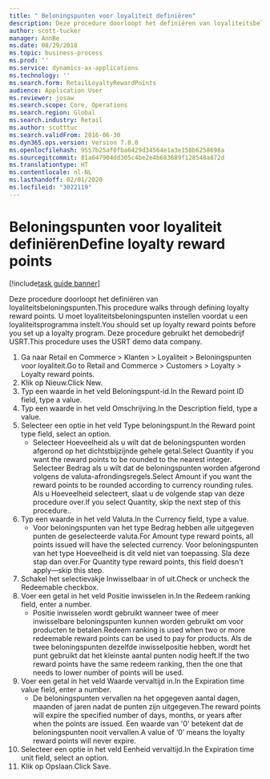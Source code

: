 ```yaml
---
title: " Beloningspunten voor loyaliteit definiëren"
description: Deze procedure doorloopt het definiëren van loyaliteitsbeloningspunten.
author: scott-tucker
manager: AnnBe
ms.date: 08/29/2018
ms.topic: business-process
ms.prod: ''
ms.service: dynamics-ax-applications
ms.technology: ''
ms.search.form: RetailLoyaltyRewardPoints
audience: Application User
ms.reviewer: josaw
ms.search.scope: Core, Operations
ms.search.region: Global
ms.search.industry: Retail
ms.author: scotttuc
ms.search.validFrom: 2016-06-30
ms.dyn365.ops.version: Version 7.0.0
ms.openlocfilehash: 9557b25af0fba6429d34564e1a3e158b6258698a
ms.sourcegitcommit: 81a647904dd305c4be2e4b683689f128548a872d
ms.translationtype: HT
ms.contentlocale: nl-NL
ms.lasthandoff: 02/01/2020
ms.locfileid: "3022119"
---
```

# <a name="define-loyalty-reward-points"></a><span data-ttu-id="26852-103"> Beloningspunten voor loyaliteit definiëren</span><span class="sxs-lookup"><span data-stu-id="26852-103">Define loyalty reward points</span></span>

[!include[task guide banner](../includes/task-guide-banner.md)]

<span data-ttu-id="26852-104">Deze procedure doorloopt het definiëren van loyaliteitsbeloningspunten.</span><span class="sxs-lookup"><span data-stu-id="26852-104">This procedure walks through defining loyalty reward points.</span></span> <span data-ttu-id="26852-105">U moet loyaliteitsbeloningspunten instellen voordat u een loyaliteitsprogramma instelt.</span><span class="sxs-lookup"><span data-stu-id="26852-105">You should set up loyalty reward points before you set up a loyalty program.</span></span> <span data-ttu-id="26852-106">Deze procedure gebruikt het demobedrijf USRT.</span><span class="sxs-lookup"><span data-stu-id="26852-106">This procedure uses the USRT demo data company.</span></span>

1. <span data-ttu-id="26852-107">Ga naar Retail en Commerce > Klanten > Loyaliteit > Beloningspunten voor loyaliteit.</span><span class="sxs-lookup"><span data-stu-id="26852-107">Go to Retail and Commerce > Customers > Loyalty > Loyalty reward points.</span></span>
2. <span data-ttu-id="26852-108">Klik op Nieuw.</span><span class="sxs-lookup"><span data-stu-id="26852-108">Click New.</span></span>
3. <span data-ttu-id="26852-109">Typ een waarde in het veld Beloningspunt-id.</span><span class="sxs-lookup"><span data-stu-id="26852-109">In the Reward point ID field, type a value.</span></span>
4. <span data-ttu-id="26852-110">Typ een waarde in het veld Omschrijving.</span><span class="sxs-lookup"><span data-stu-id="26852-110">In the Description field, type a value.</span></span>
5. <span data-ttu-id="26852-111">Selecteer een optie in het veld Type beloningspunt.</span><span class="sxs-lookup"><span data-stu-id="26852-111">In the Reward point type field, select an option.</span></span>
    * <span data-ttu-id="26852-112">Selecteer Hoeveelheid als u wilt dat de beloningspunten worden afgerond op het dichtstbijzijnde gehele getal.</span><span class="sxs-lookup"><span data-stu-id="26852-112">Select Quantity if you want the reward points to be rounded to the nearest integer.</span></span> <span data-ttu-id="26852-113">Selecteer Bedrag als u wilt dat de beloningspunten worden afgerond volgens de valuta-afrondingsregels.</span><span class="sxs-lookup"><span data-stu-id="26852-113">Select Amount if you want the reward points to be rounded according to currency rounding rules.</span></span> <span data-ttu-id="26852-114">Als u Hoeveelheid selecteert, slaat u de volgende stap van deze procedure over.</span><span class="sxs-lookup"><span data-stu-id="26852-114">If you select Quantity, skip the next step of this procedure..</span></span>  
6. <span data-ttu-id="26852-115">Typ een waarde in het veld Valuta.</span><span class="sxs-lookup"><span data-stu-id="26852-115">In the Currency field, type a value.</span></span>
    * <span data-ttu-id="26852-116">Voor beloningspunten van het type Bedrag hebben alle uitgegeven punten de geselecteerde valuta.</span><span class="sxs-lookup"><span data-stu-id="26852-116">For Amount type reward points, all points issued will have the selected currency.</span></span> <span data-ttu-id="26852-117">Voor beloningspunten van het type Hoeveelheid is dit veld niet van toepassing. Sla deze stap dan over.</span><span class="sxs-lookup"><span data-stu-id="26852-117">For Quantity type reward points, this field doesn't apply—skip this step.</span></span>  
7. <span data-ttu-id="26852-118">Schakel het selectievakje Inwisselbaar in of uit.</span><span class="sxs-lookup"><span data-stu-id="26852-118">Check or uncheck the Redeemable checkbox.</span></span>
8. <span data-ttu-id="26852-119">Voer een getal in het veld Positie inwisselen in.</span><span class="sxs-lookup"><span data-stu-id="26852-119">In the Redeem ranking field, enter a number.</span></span>
    * <span data-ttu-id="26852-120">Positie inwisselen wordt gebruikt wanneer twee of meer inwisselbare beloningspunten kunnen worden gebruikt om voor producten te betalen.</span><span class="sxs-lookup"><span data-stu-id="26852-120">Redeem ranking is used when two or more redeemable reward points can be used to pay for products.</span></span> <span data-ttu-id="26852-121">Als de twee beloningspunten dezelfde inwisselpositie hebben, wordt het punt gebruikt dat het kleinste aantal punten nodig heeft.</span><span class="sxs-lookup"><span data-stu-id="26852-121">If the two reward points have the same redeem ranking, then the one that needs to lower number of points will be used.</span></span>  
9. <span data-ttu-id="26852-122">Voer een getal in het veld Waarde vervaltijd in.</span><span class="sxs-lookup"><span data-stu-id="26852-122">In the Expiration time value field, enter a number.</span></span>
    * <span data-ttu-id="26852-123">De beloningspunten vervallen na het opgegeven aantal dagen, maanden of jaren nadat de punten zijn uitgegeven.</span><span class="sxs-lookup"><span data-stu-id="26852-123">The reward points will expire the specified number of days, months, or years after when the points are issued.</span></span> <span data-ttu-id="26852-124">Een waarde van '0' betekent dat de beloningspunten nooit vervallen.</span><span class="sxs-lookup"><span data-stu-id="26852-124">A value of ‘0’ means the loyalty reward points will never expire.</span></span>  
10. <span data-ttu-id="26852-125">Selecteer een optie in het veld Eenheid vervaltijd.</span><span class="sxs-lookup"><span data-stu-id="26852-125">In the Expiration time unit field, select an option.</span></span>
11. <span data-ttu-id="26852-126">Klik op Opslaan.</span><span class="sxs-lookup"><span data-stu-id="26852-126">Click Save.</span></span>

